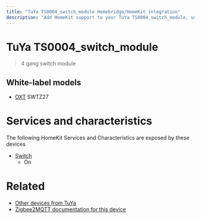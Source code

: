 ```yaml
---
title: "TuYa TS0004_switch_module Homebridge/HomeKit integration"
description: "Add HomeKit support to your TuYa TS0004_switch_module, using Homebridge, Zigbee2MQTT and homebridge-z2m."
---
```

<!---
This file has been GENERATED using src/docgen/docgen.ts
DO NOT EDIT THIS FILE MANUALLY!
-->
# TuYa TS0004_switch_module
> 4 gang switch module


## White-label models
* [OXT](../index.md#oxt) SWTZ27

# Services and characteristics
The following HomeKit Services and Characteristics are exposed by
these devices

* [Switch](../../switch.md)
  * On


# Related
* [Other devices from TuYa](../index.md#tuya)
* [Zigbee2MQTT documentation for this device](https://www.zigbee2mqtt.io/devices/TS0004_switch_module.html)